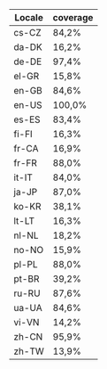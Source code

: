 ﻿| Locale | coverage |
| ------ | -------- |
| cs-CZ | 84,2% |
| da-DK | 16,2% |
| de-DE | 97,4% |
| el-GR | 15,8% |
| en-GB | 84,6% |
| en-US | 100,0% |
| es-ES | 83,4% |
| fi-FI | 16,3% |
| fr-CA | 16,9% |
| fr-FR | 88,0% |
| it-IT | 84,0% |
| ja-JP | 87,0% |
| ko-KR | 38,1% |
| lt-LT | 16,3% |
| nl-NL | 18,2% |
| no-NO | 15,9% |
| pl-PL | 88,0% |
| pt-BR | 39,2% |
| ru-RU | 87,6% |
| ua-UA | 84,6% |
| vi-VN | 14,2% |
| zh-CN | 95,9% |
| zh-TW | 13,9% |
